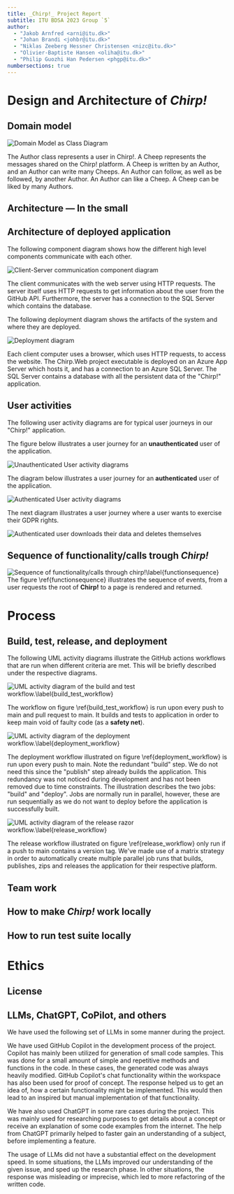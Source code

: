 ```yaml
---
title: _Chirp!_ Project Report
subtitle: ITU BDSA 2023 Group `5`
author:
  - "Jakob Arnfred <arni@itu.dk>"
  - "Johan Brandi <johbr@itu.dk>"
  - "Niklas Zeeberg Hessner Christensen <nizc@itu.dk>"
  - "Olivier-Baptiste Hansen <oliha@itu.dk>"
  - "Philip Guozhi Han Pedersen <phgp@itu.dk>"
numbersections: true
---
```


# Design and Architecture of _Chirp!_

## Domain model
![Domain Model as Class Diagram](/docs/images/domain_model_diagram.png)

The Author class represents a user in Chirp!.
A Cheep represents the messages shared on the Chirp! platform.
A Cheep is written by an Author, and an Author can write many Cheeps.
An Author can follow, as well as be followed, by another Author.
An Author can like a Cheep. A Cheep can be liked by many Authors.

## Architecture — In the small

## Architecture of deployed application

<!-- UML component diagram shows components, provided and required interfaces, ports, and relationships between them. -->

The following component diagram shows how the different high level components communicate with each other.

![Client-Server communication component diagram](/docs/images/architecture-of-deployed-app/component-communication.png)

The client communicates with the web server using HTTP requests. The server itself uses HTTP requests to get information about the user from the GitHub API. Furthermore, the server has a connection to the SQL Server which contains the database.

The following deployment diagram shows the artifacts of the system and where they are deployed.

![Deployment diagram](/docs/images/architecture-of-deployed-app/deployment-diagram.png)

Each client computer uses a browser, which uses HTTP requests, to access the website. The Chirp.Web project executable is deployed on an Azure App Server which hosts it, and has a connection to an Azure SQL Server. The SQL Server contains a database with all the persistent data of the "Chirp!" application.

## User activities

The following user activity diagrams are for typical user journeys in our "Chirp!" application.

The figure below illustrates a user journey for an **unauthenticated** user of the application.

![Unauthenticated User activity diagrams](/docs/images/user-activity-diagrams/unauthenticated-user-activity-diagram.png)

The diagram below illustrates a user journey for an **authenticated** user of the application.

![Authenticated User activity diagrams](/docs/images/user-activity-diagrams/authenticated-user-activity-diagram.png)

The next diagram illustrates a user journey where a user wants to exercise their GDPR rights.

![Authenticated user downloads their data and deletes themselves](/docs/images/user-activity-diagrams/)

## Sequence of functionality/calls trough _Chirp!_
![Sequence of functionality/calls through chirp!\label{functionsequence}](docs/images/sequence_of_functionality.png)
The figure \ref{functionsequence} illustrates the sequence of events, from a user requests the root of __Chirp!__ to a page is rendered and returned.

# Process

## Build, test, release, and deployment
The following UML activity diagrams illustrate the GitHub actions workflows that are run when different criteria are met. This will be briefly described under the respective diagrams.

![UML activity diagram of the build and test workflow.\label{build_test_workflow}](images/Build_test_release_and_deployment/build_and_test_workflow.png)

The workflow on figure \ref{build_test_workflow} is run upon every push to main and pull request to main. It builds and tests to application in order to keep main void of faulty code (as a **safety net**).

![UML activity diagram of the deployment workflow.\label{deployment_workflow}](images/Build_test_release_and_deployment/deployment_workflow.png)

The deployment workflow illustrated on figure \ref{deployment_workflow} is run upon every push to main. Note the redundant "build" step. We do not need this since the "publish" step already builds the application. This redundancy was not noticed during development and has not been removed due to time constraints. The illustration describes the two jobs: "build" and "deploy". Jobs are normally run in parallel, however, these are run sequentially as we do not want to deploy before the application is successfully built.

![UML activity diagram of the release razor workflow.\label{release_workflow}](images/Build_test_release_and_deployment/release_razor_workflow.png)

The release workflow illustrated on figure \ref{release_workflow} only run if a push to main contains a version tag. We've made use of a matrix strategy in order to automatically create multiple parallel job runs that builds, publishes, zips and releases the application for their respective platform.

## Team work

## How to make _Chirp!_ work locally

## How to run test suite locally

# Ethics

## License

## LLMs, ChatGPT, CoPilot, and others
We have used the following set of LLMs in some manner during the project.

We have used GitHub Copilot in the development process of the project. Copilot has mainly been utilized for generation of small code samples. This was done for a small amount of simple and repetitive methods and functions in the code. In these cases, the generated code was always heavily modified. 
GitHub Copilot's chat functionality within the workspace has also been used for proof of concept. The response helped us to get an idea of, how a certain functionality might be implemented. This would then lead to an inspired but manual implementation of that functionality.

We have also used ChatGPT in some rare cases during the project. This was mainly used for researching purposes to get details about a concept or receive an explanation of some code examples from the internet. The help from ChatGPT primarily helped to faster gain an understanding of a subject, before implementing a feature.

The usage of LLMs did not have a substantial effect on the development speed. In some situations, the LLMs improved our understanding of the given issue, and sped up the research phase. In other situations, the response was misleading or imprecise, which led to more refactoring of the written code.